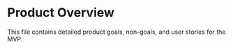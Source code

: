 # Product Overview

This file contains detailed product goals, non-goals, and user stories for the MVP.
